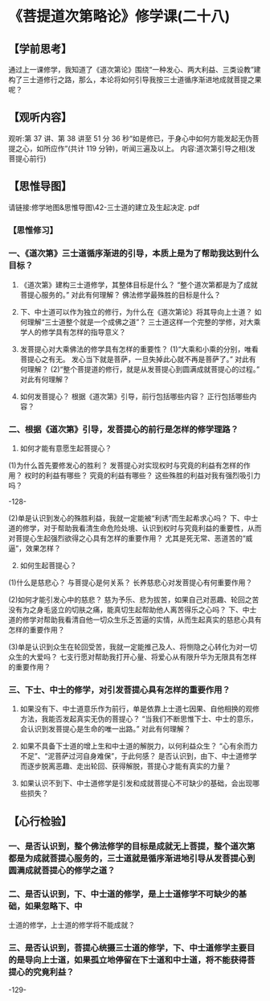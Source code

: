 
# 《菩提道次第略论》修学课(二十八)
## 【学前思考】

通过上一课修学，我知道了《道次第论》围绕“一种发心、两大利益、三类设教”建构了三士道修行之路，那么，本论将如何引导我按三士道循序渐进地成就菩提之果呢？

## 【观听内容】

观听:第 37 讲、第 38 讲至 51 分 36 秒“如是修已，于身心中如何方能发起无伪菩提之心，如所应作”(共计 119 分钟)，听闻三遍及以上。
内容:道次第引导之相(发菩提心前行)

## 【思惟导图】

请链接:修学地图&思惟导图\42-三士道的建立及生起决定. pdf

### 【思惟修习】

### 一、《道次第》三士道循序渐进的引导，本质上是为了帮助我达到什么目标？

1. 《道次第》建构三士道修学，其整体目标是什么？
   “整个道次第都是为了成就菩提心服务的。”
   对此有何理解？
   佛法修学最殊胜的目标是什么？

2. 下、中士道可以作为独立的修行，为什么在《道次第论》将其导向上士道？
   如何理解“三士道整个就是一个成佛之道”？
   三士道这样一个完整的学修，对大乘学人的修学具有怎样的指导意义？

3. 发菩提心对大乘佛法的修学具有怎样的重要性？
   (1)“大乘和小乘的分别，唯看菩提心之有无。
   发心当下就是菩萨，一旦失掉此心就不再是菩萨了。”
   对此有何理解？
   (2)“整个菩提道的修行，就是从发菩提心到圆满成就菩提心的过程。”
   对此有何理解？

4. 如何发菩提心？
   根据《道次第》引导，前行包括哪些内容？
   正行包括哪些内容？

### 二、根据《道次第》引导，发菩提心的前行是怎样的修学理路？

1. 如何才能有意愿生起菩提心？

(1)为什么首先要修发心的胜利？
发菩提心对实现权时与究竟的利益有怎样的作用？
权时的利益有哪些？
究竟的利益有哪些？
这些殊胜的利益对我有强烈吸引力吗？

-128-

(2)单是认识到发心的殊胜利益，我就一定能被“利诱”而生起希求心吗？
下、中士道的修学，对于帮助我看清生命危险处境、认识到权时与究竟利益的重要性，从而对菩提心生起强烈欲得之心具有怎样的重要作用？
尤其是死无常、恶道苦的“威逼”，效果怎样？

2. 如何生起菩提心？

(1)什么是慈悲心？
与菩提心是何关系？
长养慈悲心对发菩提心有何重要作用？

(2)如何才能引发心中的慈悲？
慈为予乐、悲为拔苦，如果自己对恶趣、轮回之苦没有为之身毛竖立的切肤之痛，能真切生起帮助他人离苦得乐之心吗？
下、中士道的修学对帮助我看清自他一切众生乐乏苦逼的实情，从而生起真实的慈悲心具有怎样的重要作用？

(3)单是认识到众生在轮回受苦，我就一定能推己及人、将恻隐之心转化为对一切众生的大爱吗？
七支行愿对帮助我打开心量、将爱心从有限升华为无限具有怎样的重要作用？

### 三、下士、中士的修学，对引发菩提心具有怎样的重要作用？

1. 如果没有下、中士道意乐作为前行，单是依靠上士道七因果、自他相换的观修方法，我能否发起真实无伪的菩提心？
   “当我们不断思惟下士、中士的意乐，会认识到发菩提心是生命的唯一出路。”
   对此有何理解？

2. 如果不具备下士道的增上生和中士道的解脱力，以何利益众生？
   “心有余而力不足”、“泥菩萨过河自身难保”，于此何感？
   是否认识到，由下、中士道修学而逐步脱离恶趣、走出轮回、获得解脱，菩提心才能有真实的力量？

3. 如果认识不到下、中士道修学是引发和成就菩提心不可缺少的基础，会出现哪些损失？

## 【心行检验】

### 一、是否认识到，整个佛法修学的目标是成就无上菩提，整个道次第都是为成就菩提心服务的，三士道就是循序渐进地引导从发菩提心到圆满成就菩提心的修学之道？

### 二、是否认识到，下、中士道的修学，是上士道修学不可缺少的基础，如果忽略下、中

士道的修学，上士道的修学将不能成就？

### 三、是否认识到，菩提心统摄三士道的修学，下、中士道修学主要目的是导向上士道，如果孤立地停留在下士道和中士道，将不能获得菩提心的究竟利益？

-129-